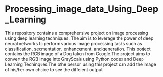 # Processing_image_data_Using_Deep_Learning
This repository contains a comprehensive project on image processing using deep learning techniques. The aim is to leverage the power of deep neural networks to perform various image processing tasks such as classification, segmentation, enhancement, and generation. This porject contains the RGB image of a Dog taken from Google.The project aims to convert the RGB image into GrayScale using Python codes and Deep Learning Techinques.The othe person using this project can add the image of his/her own choice to see the different output.
